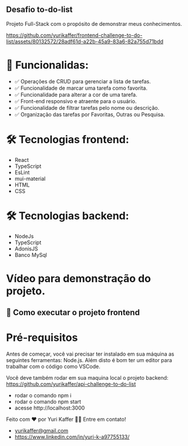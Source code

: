 ## Desafio to-do-list

Projeto Full-Stack com o propósito de demonstrar meus conhecimentos.


https://github.com/yurikaffer/frontend-challenge-to-do-list/assets/80132572/28adf61d-a22b-45a9-83a6-82a755d71bdd



# 📃 Funcionalidas:
- ✅ Operações de CRUD para gerenciar a lista de tarefas.
- ✅ Funcionalidade de marcar uma tarefa como favorita.
- ✅ Funcionalidade para alterar a cor de uma tarefa.
- ✅ Front-end responsivo e atraente para o usuário.
- ✅ Funcionalidade de filtrar tarefas pelo nome ou descrição.
- ✅ Organização das tarefas por Favoritas, Outras ou Pesquisa.

# 🛠 Tecnologias frontend:
- React
- TypeScript
- EsLint
- mui-material
- HTML
- CSS

# 🛠 Tecnologias backend:
- NodeJs
- TypeScript
- AdonisJS
- Banco MySql

# Vídeo para demonstração do projeto.

## 🚀 Como executar o projeto frontend

# Pré-requisitos
Antes de começar, você vai precisar ter instalado em sua máquina as seguintes ferramentas: Node.js. Além disto é bom ter um editor para trabalhar com o código como VSCode.

Você deve também rodar em sua maquina local o projeto backend: https://github.com/yurikaffer/api-challenge-to-do-list

- rodar o comando npm i
- rodar o comando npm start
- acesse http://localhost:3000

Feito com ❤️ por Yuri Kaffer 👋🏽 Entre em contato!
- yurikaffer@gmail.com
- https://www.linkedin.com/in/yuri-k-a97755133/
